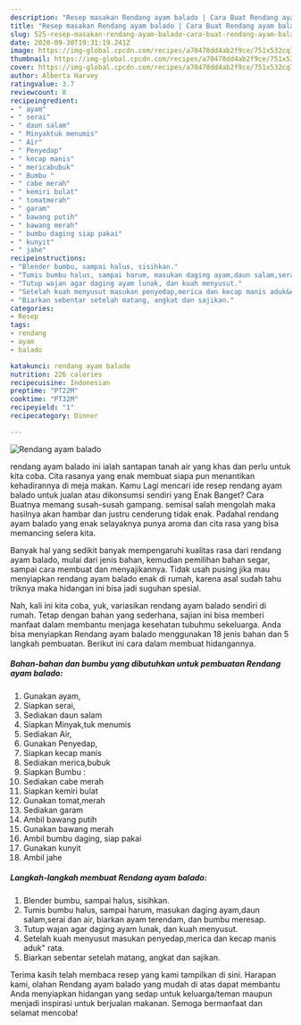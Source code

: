 ```yaml
---
description: "Resep masakan Rendang ayam balado | Cara Buat Rendang ayam balado Yang Lezat Sekali"
title: "Resep masakan Rendang ayam balado | Cara Buat Rendang ayam balado Yang Lezat Sekali"
slug: 525-resep-masakan-rendang-ayam-balado-cara-buat-rendang-ayam-balado-yang-lezat-sekali
date: 2020-09-30T19:31:19.241Z
image: https://img-global.cpcdn.com/recipes/a70478dd4ab2f9ce/751x532cq70/rendang-ayam-balado-foto-resep-utama.jpg
thumbnail: https://img-global.cpcdn.com/recipes/a70478dd4ab2f9ce/751x532cq70/rendang-ayam-balado-foto-resep-utama.jpg
cover: https://img-global.cpcdn.com/recipes/a70478dd4ab2f9ce/751x532cq70/rendang-ayam-balado-foto-resep-utama.jpg
author: Alberta Harvey
ratingvalue: 3.7
reviewcount: 8
recipeingredient:
- " ayam"
- " serai"
- " daun salam"
- " Minyaktuk menumis"
- " Air"
- " Penyedap"
- " kecap manis"
- " mericabubuk"
- " Bumbu "
- " cabe merah"
- " kemiri bulat"
- " tomatmerah"
- " garam"
- " bawang putih"
- " bawang merah"
- " bumbu daging siap pakai"
- " kunyit"
- " jahe"
recipeinstructions:
- "Blender bumbu, sampai halus, sisihkan."
- "Tumis bumbu halus, sampai harum, masukan daging ayam,daun salam,serai dan air, biarkan ayam terendam, dan bumbu meresap."
- "Tutup wajan agar daging ayam lunak, dan kuah menyusut."
- "Setelah kuah menyusut masukan penyedap,merica dan kecap manis aduk&#34; rata."
- "Biarkan sebentar setelah matang, angkat dan sajikan."
categories:
- Resep
tags:
- rendang
- ayam
- balado

katakunci: rendang ayam balado 
nutrition: 226 calories
recipecuisine: Indonesian
preptime: "PT22M"
cooktime: "PT32M"
recipeyield: "1"
recipecategory: Dinner

---
```



![Rendang ayam balado](https://img-global.cpcdn.com/recipes/a70478dd4ab2f9ce/751x532cq70/rendang-ayam-balado-foto-resep-utama.jpg)


rendang ayam balado ini ialah santapan tanah air yang khas dan perlu untuk kita coba. Cita rasanya yang enak membuat siapa pun menantikan kehadirannya di meja makan.
Kamu Lagi mencari ide resep rendang ayam balado untuk jualan atau dikonsumsi sendiri yang Enak Banget? Cara Buatnya memang susah-susah gampang. semisal salah mengolah maka hasilnya akan hambar dan justru cenderung tidak enak. Padahal rendang ayam balado yang enak selayaknya punya aroma dan cita rasa yang bisa memancing selera kita.

Banyak hal yang sedikit banyak mempengaruhi kualitas rasa dari rendang ayam balado, mulai dari jenis bahan, kemudian pemilihan bahan segar, sampai cara membuat dan menyajikannya. Tidak usah pusing jika mau menyiapkan rendang ayam balado enak di rumah, karena asal sudah tahu triknya maka hidangan ini bisa jadi suguhan spesial.




Nah, kali ini kita coba, yuk, variasikan rendang ayam balado sendiri di rumah. Tetap dengan bahan yang sederhana, sajian ini bisa memberi manfaat dalam membantu menjaga kesehatan tubuhmu sekeluarga. Anda bisa menyiapkan Rendang ayam balado menggunakan 18 jenis bahan dan 5 langkah pembuatan. Berikut ini cara dalam membuat hidangannya.

<!--inarticleads1-->

##### Bahan-bahan dan bumbu yang dibutuhkan untuk pembuatan Rendang ayam balado:

1. Gunakan  ayam,
1. Siapkan  serai,
1. Sediakan  daun salam
1. Siapkan  Minyak,tuk menumis
1. Sediakan  Air,
1. Gunakan  Penyedap,
1. Siapkan  kecap manis
1. Sediakan  merica,bubuk
1. Siapkan  Bumbu :
1. Sediakan  cabe merah
1. Siapkan  kemiri bulat
1. Gunakan  tomat,merah
1. Sediakan  garam
1. Ambil  bawang putih
1. Gunakan  bawang merah
1. Ambil  bumbu daging, siap pakai
1. Gunakan  kunyit
1. Ambil  jahe




<!--inarticleads2-->

##### Langkah-langkah membuat Rendang ayam balado:

1. Blender bumbu, sampai halus, sisihkan.
1. Tumis bumbu halus, sampai harum, masukan daging ayam,daun salam,serai dan air, biarkan ayam terendam, dan bumbu meresap.
1. Tutup wajan agar daging ayam lunak, dan kuah menyusut.
1. Setelah kuah menyusut masukan penyedap,merica dan kecap manis aduk&#34; rata.
1. Biarkan sebentar setelah matang, angkat dan sajikan.




Terima kasih telah membaca resep yang kami tampilkan di sini. Harapan kami, olahan Rendang ayam balado yang mudah di atas dapat membantu Anda menyiapkan hidangan yang sedap untuk keluarga/teman maupun menjadi inspirasi untuk berjualan makanan. Semoga bermanfaat dan selamat mencoba!
